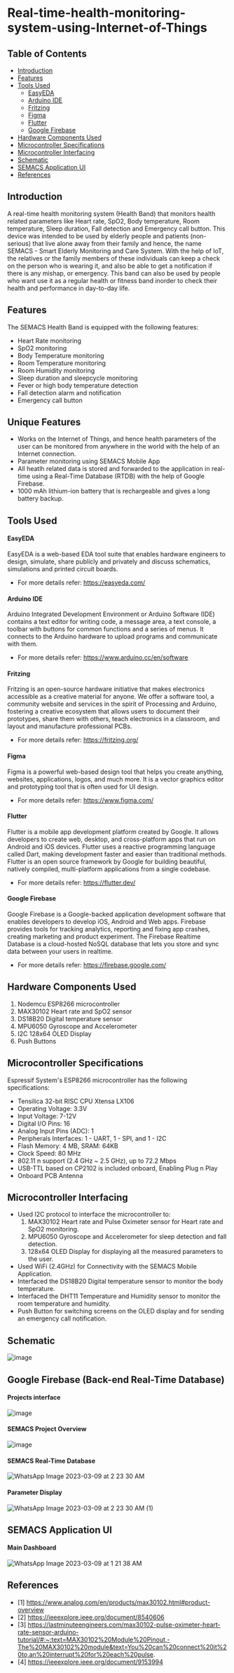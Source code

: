 Real-time-health-monitoring-system-using-Internet-of-Things <a name="TOP"></a>
===================

## Table of Contents
* [Introduction](#Introduction)
* [Features](#Features)
* [Tools Used](#Tools-Used)
  * [EasyEDA](#EasyEDA)
  * [Arduino IDE](#Arduino-IDE)
  * [Fritzing](#Fritzing)
  * [Figma](#Figma)
  * [Flutter](#Flutter)
  * [Google Firebase](#Google-Firebase)
* [Hardware Components Used](#Hardware-Components-Used)
* [Microcontroller Specifications](#Microcontroller-Specifications)
* [Microcontroller Interfacing](#Microcontroller-Interfacing)
* [Schematic](#Schematic)
* [SEMACS Application UI](#SEMACS-Application-UI)
* [References](#References)

## Introduction
A real-time health monitoring system (Health Band) that monitors health related parameters like Heart rate, SpO2, Body temperature, Room temperature, Sleep duration, Fall detection and Emergency call button. This device was intended to be used by elderly people and patients (non-serious) that live alone away from their family and hence, the name SEMACS - Smart Elderly Monitoring and Care System. With the help of IoT, the relatives or the family members of these individuals can keep a check on the person who is wearing it, and also be able to get a notification if there is any mishap, or emergency. This band can also be used by people who want use it as a regular health or fitness band inorder to check their health and performance in day-to-day life. 

## Features
The SEMACS Health Band is equipped with the following features:
* Heart Rate monitoring
* SpO2 monitoring
* Body Temperature monitoring
* Room Temperature monitoring
* Room Humidity monitoring
* Sleep duration and sleepcycle monitoring 
* Fever or high body temperature detection
* Fall detection alarm and notification
* Emergency call button

## Unique Features
* Works on the Internet of Things, and hence health parameters of the user can be monitored from anywhere in the world with the help of an Internet connection.
* Parameter monitoring using SEMACS Mobile App
* All heatlh related data is stored and forwarded to the application in real-time using a Real-Time Database (RTDB) with the help of Google Firebase.
* 1000 mAh lithium-ion battery that is rechargeable and gives a long battery backup.

## Tools Used
#### EasyEDA
EasyEDA is a web-based EDA tool suite that enables hardware engineers to design, simulate, share publicly and privately and discuss schematics, simulations and printed circuit boards.
* For more details refer: <https://easyeda.com/>

#### Arduino IDE 
Arduino Integrated Development Environment or Arduino Software (IDE) contains a text editor for writing code, a message area, a text console, a toolbar with buttons for common functions and a series of menus. It connects to the Arduino hardware to upload programs and communicate with them. 
* For more details refer: <https://www.arduino.cc/en/software>

#### Fritzing
Fritzing is an open-source hardware initiative that makes electronics accessible as a creative material for anyone. We offer a software tool, a community website and services in the spirit of Processing and Arduino, fostering a creative ecosystem that allows users to document their prototypes, share them with others, teach electronics in a classroom, and layout and manufacture professional PCBs. 
* For more details refer: <https://fritzing.org/>

#### Figma
Figma is a powerful web-based design tool that helps you create anything, websites, applications, logos, and much more. It is a vector graphics editor and prototyping tool that is often used for UI design.
* For more details refer: https://www.figma.com/

#### Flutter
Flutter is a mobile app development platform created by Google. It allows developers to create web, desktop, and cross-platform apps that run on Android and iOS devices. Flutter uses a reactive programming language called Dart, making development faster and easier than traditional methods. Flutter is an open source framework by Google for building beautiful, natively compiled, multi-platform applications from a single codebase.
* For more details refer: https://flutter.dev/

#### Google Firebase
Google Firebase is a Google-backed application development software that enables developers to develop iOS, Android and Web apps. Firebase provides tools for tracking analytics, reporting and fixing app crashes, creating marketing and product experiment. The Firebase Realtime Database is a cloud-hosted NoSQL database that lets you store and sync data between your users in realtime.
* For more details refer: <https://firebase.google.com/>

## Hardware Components Used
1. Nodemcu ESP8266 microcontroller
2. MAX30102 Heart rate and SpO2 sensor
3. DS18B20 Digital temperature sensor
4. MPU6050 Gyroscope and Accelerometer
5. I2C 128x64 OLED Display
6. Push Buttons

## Microcontroller Specifications
Espressif System's ESP8266 microcontroller has the following specifications:
* Tensilica 32-bit RISC CPU Xtensa LX106
* Operating Voltage: 3.3V
* Input Voltage: 7-12V
* Digital I/O Pins: 16
* Analog Input Pins (ADC): 1
* Peripherals Interfaces: 1 - UART, 1 - SPI, and 1 - I2C
* Flash Memory: 4 MB, SRAM: 64KB
* Clock Speed: 80 MHz
* 802.11 n support (2.4 GHz ~ 2.5 GHz), up to 72.2 Mbps 
* USB-TTL based on CP2102 is included onboard, Enabling Plug n Play
* Onboard PCB Antenna

## Microcontroller Interfacing
* Used I2C protocol to interface the microcontroller to:
  1. MAX30102 Heart rate and Pulse Oximeter sensor for Heart rate and SpO2 monitoring.
  2. MPU6050 Gyroscope and Accelerometer for sleep detection and fall detection.
  3. 128x64 OLED Display for displaying all the measured parameters to the user.
* Used WiFi (2.4GHz) for Connectivity with the SEMACS Mobile Application.
* Interfaced the DS18B20 Digital temperature sensor to monitor the body temperature.
* Interfaced the DHT11 Temperature and Humidity sensor to monitor the room temperature and humidity.
* Push Button for switching screens on the OLED display and for sending an emergency call notification.

## Schematic
![image](https://user-images.githubusercontent.com/127144315/223844096-c96638e7-28e1-4cd9-b39b-7ca7b42ead74.png)

## Google Firebase (Back-end Real-Time Database)
#### Projects interface
![image](https://user-images.githubusercontent.com/127144315/223844498-3c206e85-dd1c-41f6-998f-936464151265.png)

#### SEMACS Project Overview
![image](https://user-images.githubusercontent.com/127144315/223844840-717feab1-2709-4f5d-92d9-6bd8a7ac7aec.png)

#### SEMACS Real-Time Database
![WhatsApp Image 2023-03-09 at 2 23 30 AM](https://user-images.githubusercontent.com/127144315/223847460-ce3c80cb-12b4-41f8-a68a-bc4bb17bbfea.jpeg)

#### Parameter Display
![WhatsApp Image 2023-03-09 at 2 23 30 AM (1)](https://user-images.githubusercontent.com/127144315/223847522-d2eddc7b-c720-4bbe-ab90-4611382727a1.jpeg)

## SEMACS Application UI
#### Main Dashboard
![WhatsApp Image 2023-03-09 at 1 21 38 AM](https://user-images.githubusercontent.com/127144315/223833541-a061c01b-c190-46f0-ba09-0a1ba1cc4de5.jpeg)

## References
 - [1] https://www.analog.com/en/products/max30102.html#product-overview
 - [2] https://ieeexplore.ieee.org/document/8540606
 - [3] https://lastminuteengineers.com/max30102-pulse-oximeter-heart-rate-sensor-arduino-tutorial/#:~:text=MAX30102%20Module%20Pinout,-The%20MAX30102%20module&text=You%20can%20connect%20it%20to,an%20interrupt%20for%20each%20pulse.
 - [4] https://ieeexplore.ieee.org/document/9153994
